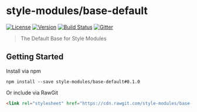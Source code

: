 style-modules/base-default
==========================

[![License][license-image]][license-link]
[![Version][version-image]][version-link]
[![Build Status][build-image]][build-link]
[![Gitter][gitter-image]][gitter-link]

> The Default Base for Style Modules

## Getting Started
Install via npm
```shell
npm install --save style-modules/base-default#0.1.0
```

Or include via RawGit
```html
<link rel="stylesheet" href="https://cdn.rawgit.com/style-modules/base-default/0.1.0/main.css" />
```

[license-image]: https://img.shields.io/github/license/style-modules/base-default.svg
[license-link]: https://github.com/style-modules/base-default/blob/master/LICENSE
[version-image]: https://img.shields.io/github/release/style-modules/base-default.svg
[version-link]: https://github.com/style-modules/base-default/releases
[build-image]:https://travis-ci.org/style-modules/base-default.svg?branch=master
[build-link]: https://travis-ci.org/style-modules/base-default
[gitter-image]: https://badges.gitter.im/style-modules.svg
[gitter-link]: https://gitter.im/style-modules
